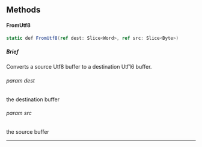Methods
---

#### FromUtf8

```C#
static def FromUtf8(ref dest: Slice<Word>, ref src: Slice<Byte>)
```

##### Brief
Converts a source Utf8 buffer to a destination Utf16 buffer.

###### param dest
the destination buffer
###### param src
the source buffer
***

